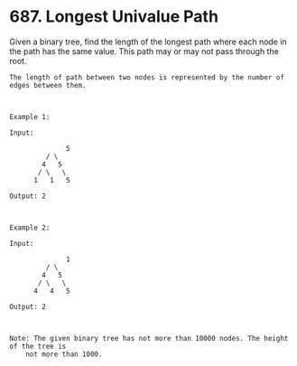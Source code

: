 # 687. Longest Univalue Path

Given a binary tree, find the length of the longest path where each node in the path has the
        same value. This path may or may not pass through the root.

    The length of path between two nodes is represented by the number of edges between them.

     

    Example 1:

    Input:

                  5
             / \
            4   5
           / \   \
          1   1   5

    Output: 2

     

    Example 2:

    Input:

                  1
             / \
            4   5
           / \   \
          4   4   5

    Output: 2

     

    Note: The given binary tree has not more than 10000 nodes. The height of the tree is
        not more than 1000.